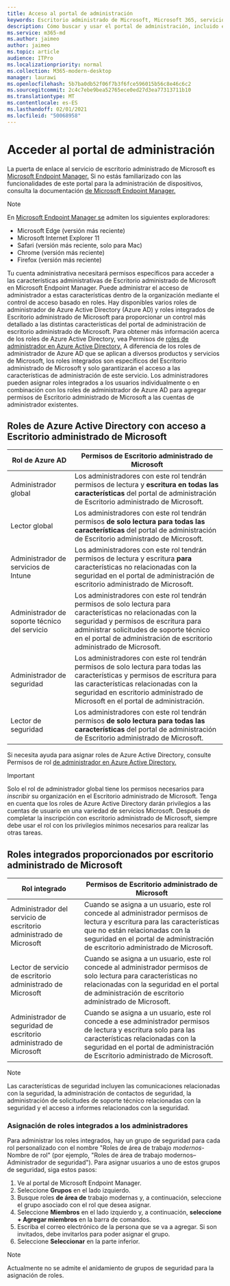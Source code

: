 ```yaml
---
title: Acceso al portal de administración
keywords: Escritorio administrado de Microsoft, Microsoft 365, servicio, documentación
description: Cómo buscar y usar el portal de administración, incluido el control del acceso a él.
ms.service: m365-md
ms.author: jaimeo
author: jaimeo
ms.topic: article
audience: ITPro
ms.localizationpriority: normal
ms.collection: M365-modern-desktop
manager: laurawi
ms.openlocfilehash: 5b7ba0db52f06f7b3f6fce596015b56c8e46c6c2
ms.sourcegitcommit: 2c4c7ebe9bea52765ece0ed27d3ea77313711b10
ms.translationtype: MT
ms.contentlocale: es-ES
ms.lasthandoff: 02/01/2021
ms.locfileid: "50068958"
---
```

# <a name="access-the-admin-portal"></a>Acceder al portal de administración

La puerta de enlace al servicio de escritorio administrado de Microsoft es [Microsoft Endpoint Manager.](https://endpoint.microsoft.com/) Si no estás familiarizado con las funcionalidades de este portal para la administración de dispositivos, consulta la documentación [de Microsoft Endpoint Manager.](https://docs.microsoft.com/mem/)

> [!NOTE]
> En [Microsoft Endpoint Manager se](https://endpoint.microsoft.com/) admiten los siguientes exploradores:
> - Microsoft Edge (versión más reciente)
> - Microsoft Internet Explorer 11
> - Safari (versión más reciente, solo para Mac)
> - Chrome (versión más reciente)
> - Firefox (versión más reciente)

Tu cuenta administrativa necesitará permisos específicos para acceder a las características administrativas de Escritorio administrado de Microsoft en Microsoft Endpoint Manager. Puede administrar el acceso de administrador a estas características dentro de la organización mediante el control de acceso basado en roles. Hay disponibles varios roles de administrador de Azure Active Directory (Azure AD) y roles integrados de Escritorio administrado de Microsoft para proporcionar un control más detallado a las distintas características del portal de administración de escritorio administrado de Microsoft. Para obtener más información acerca de los roles de Azure Active Directory, vea Permisos de [roles de administrador en Azure Active Directory.](https://docs.microsoft.com/azure/active-directory/users-groups-roles/directory-assign-admin-roles) A diferencia de los roles de administrador de Azure AD que se aplican a diversos productos y servicios de Microsoft, los roles integrados son específicos del Escritorio administrado de Microsoft y solo garantizarán el acceso a las características de administración de este servicio. Los administradores pueden asignar roles integrados a los usuarios individualmente o en combinación con los roles de administrador de Azure AD para agregar permisos de Escritorio administrado de Microsoft a las cuentas de administrador existentes.

## <a name="azure-active-directory-roles-with-microsoft-managed-desktop-access"></a>Roles de Azure Active Directory con acceso a Escritorio administrado de Microsoft

|Rol de Azure AD  |Permisos de Escritorio administrado de Microsoft  |
|---------|---------|
|Administrador global     | Los administradores con este rol tendrán permisos de lectura y **escritura en todas las características** del portal de administración de Escritorio administrado de Microsoft.         |
|Lector global     | Los administradores con este rol tendrán permisos **de solo lectura para todas las características** del portal de administración de Escritorio administrado de Microsoft.         |
|Administrador de servicios de Intune     |  Los administradores con este rol tendrán permisos de lectura y escritura **para** características no relacionadas con la seguridad en el portal de administración de escritorio administrado de Microsoft.       |
|Administrador de soporte técnico del servicio     | Los administradores con  este rol tendrán permisos de solo  lectura para características no relacionadas con la seguridad y permisos de escritura para administrar solicitudes de soporte técnico en el portal de administración de escritorio administrado de Microsoft.         |
|Administrador de seguridad | Los administradores con  este rol tendrán permisos  de solo lectura para todas las características y permisos de escritura para las características relacionadas con la seguridad en escritorio administrado de Microsoft en el portal de administración. |
|Lector de seguridad |Los administradores con este rol tendrán permisos **de solo lectura para todas las características** del portal de administración de Escritorio administrado de Microsoft.|

Si necesita ayuda para asignar roles de Azure Active Directory, consulte Permisos de rol [de administrador en Azure Active Directory.](https://docs.microsoft.com/azure/active-directory/users-groups-roles/directory-assign-admin-roles)

> [!IMPORTANT]
> Solo el rol de administrador global tiene los permisos necesarios para *inscribir* su organización en el Escritorio administrado de Microsoft. Tenga en cuenta que los roles de Azure Active Directory darán privilegios a las cuentas de usuario en una variedad de servicios Microsoft. Después de completar la inscripción con escritorio administrado de  Microsoft, siempre debe usar el rol con los privilegios mínimos necesarios para realizar las otras tareas.

## <a name="built-in-roles-provided-by-microsoft-managed-desktop"></a>Roles integrados proporcionados por escritorio administrado de Microsoft


|Rol integrado  |Permisos de Escritorio administrado de Microsoft  |
|---------|---------|
|Administrador del servicio de escritorio administrado de Microsoft  | Cuando se asigna a un usuario, este rol concede al administrador permisos de lectura y escritura para las características que no están relacionadas con la seguridad en el portal de administración de escritorio administrado de Microsoft.   |
|Lector de servicio de escritorio administrado de Microsoft | Cuando se asigna a un usuario, este rol concede al administrador permisos de solo lectura para características no relacionadas con la seguridad en el portal de administración de escritorio administrado de Microsoft.  |
|Administrador de seguridad de escritorio administrado de Microsoft |Cuando se asigna a un usuario, este rol concede a ese administrador permisos de lectura y escritura solo para las características relacionadas con la seguridad en el portal de administración de Escritorio administrado de Microsoft.    |

> [!NOTE]
> Las características de seguridad incluyen las comunicaciones relacionadas con la seguridad, la administración de contactos de seguridad, la administración de solicitudes de soporte técnico relacionadas con la seguridad y el acceso a informes relacionados con la seguridad. 

### <a name="assigning-built-in-roles-to-administrators"></a>Asignación de roles integrados a los administradores

Para administrar los roles integrados, hay un grupo de seguridad para cada rol personalizado con el nombre "Roles de área de trabajo _modernos_- Nombre de rol" (por ejemplo, "Roles de área de trabajo modernos– Administrador de seguridad"). Para asignar usuarios a uno de estos grupos de seguridad, siga estos pasos:
1.  Ve al portal de Microsoft Endpoint Manager.
2.  Seleccione **Grupos** en el lado izquierdo.
3.  Busque roles **de área de** trabajo modernas y, a continuación, seleccione el grupo asociado con el rol que desea asignar. 
4.  Seleccione **Miembros** en el lado izquierdo y, a continuación, **seleccione + Agregar miembros** en la barra de comandos.
5.  Escriba el correo electrónico de la persona que se va a agregar. Si son invitados, debe invitarlos para poder asignar el grupo.
6.  Seleccione **Seleccionar** en la parte inferior.

> [!NOTE]
> Actualmente no se admite el anidamiento de grupos de seguridad para la asignación de roles. 
